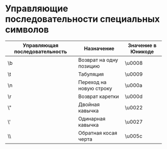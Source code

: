 # Управляющие последовательности специальных символов

| Управляющая последовательность | Назначение              | Значение в Юникоде |
| ------------------------------ | ----------------------- | ------------------ |
| \b                             | Возврат на одну позицию | \u0008             |
| \t                             | Табуляция               | \u0009             |
| \n                             | Переход на новую строку | \u000a             |
| \r                             | Возврат каретки         | \u000d             |
| \\"                            | Двойная кавычка         | \u0022             |
| \\'                            | Одинарная кавычка       | \u0027             |
| \\\                            | Обратная косая черта    | \u005c             |

